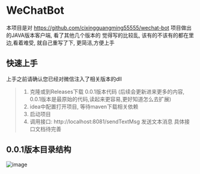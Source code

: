 # WeChatBot

本项目是对 https://github.com/cixingguangming55555/wechat-bot 项目做出的JAVA版本客户端, 看了其他几个版本的 觉得写的比较乱, 该有的不该有的都在里边,看着难受, 就自己重写了下, 更简洁,方便上手

## 快速上手

上手之前请确认您已经对微信注入了相关版本的dll

> 1. 克隆或到Releases下载 0.0.1版本代码  (后续会更新进来更多的内容, 0.0.1版本是最原始的代码,读起来更容易,更好知道怎么去扩展)
> 2. idea中配置打开项目, 等待maven下载相关依赖
> 3. 启动项目
> 4. 调用接口: http://localhost:8081/sendTextMsg 发送文本消息 具体接口文档待完善



## 0.0.1版本目录结构
![image](https://user-images.githubusercontent.com/63728294/112567194-5ec28680-8e1b-11eb-95cf-8d419a6acf4d.png)